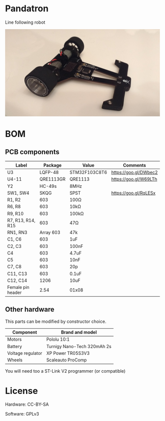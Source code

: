 # Pandatron
Line following robot

<p align="center">
<img src=doc/pandatron.jpeg width="600" align="center">
</p>


# BOM
## PCB components

| Label                 | Package       | Value             | Comments              |
|-------------------    |-----------    |---------------    | ------------------    |
| U3                    | LQFP-48       | STM32F103C8T6     | https://goo.gl/DWbec2 |
| U4-11                 | QRE1113GR     | QRE1113           | https://goo.gl/W69LTh |
| Y2                    | HC-49s        | 8MHz              |                       |
| SW1, SW4              | SKQG          | SPST              | https://goo.gl/RqLESx |
| R1, R2                | 603           | 100Ω              |                       |
| R6, R8                | 603           | 10kΩ              |                       |
| R9, R10               | 603           | 100kΩ             |                       |
| R7, R13, R14, R15     | 603           | 47Ω               |                       |
| RN1, RN3              | Array 603     | 47k               |                       |
| C1, C6                | 603           | 1uF               |                       |
| C2, C3                | 603           | 100nF             |                       |
| C4                    | 603           | 4.7uF             |                       |
| C5                    | 603           | 10nF              |                       |
| C7, C8                | 603           | 20p               |                       |
| C11, C13              | 603           | 0.1uF             |                       |
| C12, C14              | 1206          | 10uF              |                       |
| Female pin header     | 2.54          | 01x08             |                       |

## Other hardware

This parts can be modified by constructor choice.

| Component             | Brand and model               |
|-------------------    |---------------------------    |
| Motors                | Pololu 10:1                   |
| Battery               | Turnigy Nano-Tech 320mAh 2s   |
| Voltage regulator	    | XP Power TR05S3V3             |
| Wheels                | Scaleauto ProComp             |

You will need too a ST-Link V2 programmer (or compatible)

# License
Hardware: CC-BY-SA

Software: GPLv3
